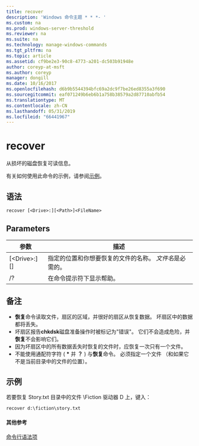 ```yaml
---
title: recover
description: 'Windows 命令主题 * * *- '
ms.custom: na
ms.prod: windows-server-threshold
ms.reviewer: na
ms.suite: na
ms.technology: manage-windows-commands
ms.tgt_pltfrm: na
ms.topic: article
ms.assetid: cf9be2e3-90c8-4773-a201-dc503b91948e
author: coreyp-at-msft
ms.author: coreyp
manager: dongill
ms.date: 10/16/2017
ms.openlocfilehash: d6b9b5544394bfc69a2dc9f7be26ed8355a3f690
ms.sourcegitcommit: eaf071249b6eb6b1a758b38579a2d87710abfb54
ms.translationtype: MT
ms.contentlocale: zh-CN
ms.lasthandoff: 05/31/2019
ms.locfileid: "66441967"
---
```

# <a name="recover"></a>recover



从损坏的磁盘恢复可读信息。

有关如何使用此命令的示例，请参阅[示例](#BKMK_examples)。

## <a name="syntax"></a>语法

```
recover [<Drive>:][<Path>]<FileName>
```

## <a name="parameters"></a>Parameters

|           参数           |                                          描述                                          |
|-------------------------------|-----------------------------------------------------------------------------------------------|
| [\<Drive>:][<Path>]<FileName> | 指定的位置和你想要恢复的文件的名称。 *文件名*是必需的。 |
|              /?               |                             在命令提示符下显示帮助。                              |

## <a name="remarks"></a>备注

-   **恢复**命令读取文件，扇区的区域，并很好的扇区从恢复数据。 坏扇区中的数据都将丢失。
-   坏扇区报告**chkdsk**磁盘准备操作时被标记为"错误"。 它们不会造成危险，并**恢复**不会影响它们。
-   因为坏扇区中的所有数据丢失时恢复的文件时，应恢复一次只有一个文件。
-   不能使用通配符字符 ( **&#42;** 并 **？** ) 与**恢复**命令。 必须指定一个文件 （和如果它不是当前目录中的文件的位置）。

## <a name="BKMK_examples"></a>示例

若要恢复 Story.txt 目录中的文件 \Fiction 驱动器 D 上，键入：
```
recover d:\fiction\story.txt 
```

#### <a name="additional-references"></a>其他参考

[命令行语法项](command-line-syntax-key.md)